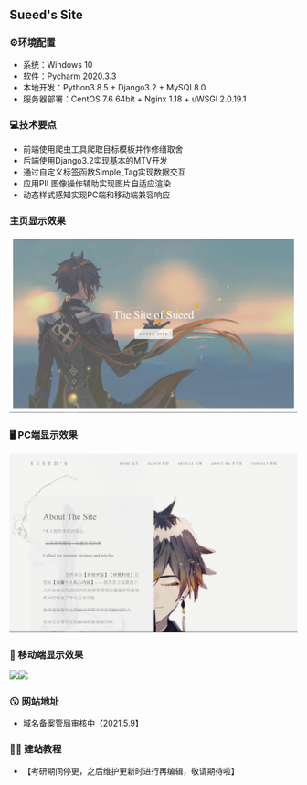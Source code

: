 ## Sueed's Site  

### ⚙️环境配置
* 系统：Windows 10
* 软件：Pycharm 2020.3.3
* 本地开发：Python3.8.5 + Django3.2 + MySQL8.0
* 服务器部署：CentOS 7.6 64bit + Nginx 1.18 + uWSGI 2.0.19.1

### 💻技术要点

* 前端使用爬虫工具爬取目标模板并作修缮取舍
* 后端使用Django3.2实现基本的MTV开发
* 通过自定义标签函数Simple_Tag实现数据交互
* 应用PIL图像操作辅助实现图片自适应渲染
* 动态样式感知实现PC端和移动端兼容响应

### 主页显示效果
![sample/index.jpg](sample/index.jpg)

### 🖥️ PC端显示效果
![sample/home_pc.jpg](sample/home_pc.jpg)

### 📱 移动端显示效果
<img src='https://github.com/Sueed/Sueed_Love_Site/tree/master/sample/home_mobile.png' width='300px' /><img src='https://github.com/Sueed/Sueed_Love_Site/tree/master/sample/menu_mobile.jpg' width='300px' />

### 😗 网站地址
* 域名备案管局审核中【2021.5.9】

### 👩‍🏫 建站教程
* 【考研期间停更，之后维护更新时进行再编辑，敬请期待啦】